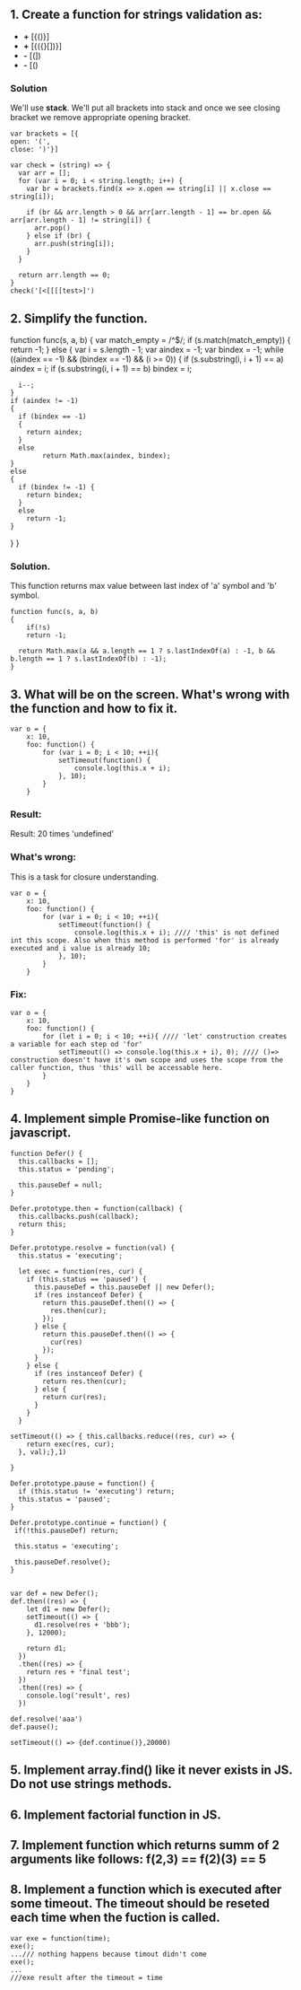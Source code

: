 ## 1. Create a function for strings validation as:

- **+** [{()}]
- **+** [{({}[])}]
- **-** [(])
- **-** [()

### Solution
We'll use **stack**. We'll put all brackets into stack and once we see closing bracket we remove appropriate opening bracket.
```
var brackets = [{
open: '(', 
close: ')'}]

var check = (string) => {
  var arr = [];
  for (var i = 0; i < string.length; i++) {
    var br = brackets.find(x => x.open == string[i] || x.close == string[i]);

    if (br && arr.length > 0 && arr[arr.length - 1] == br.open && arr[arr.length - 1] != string[i]) {
      arr.pop()
    } else if (br) {
      arr.push(string[i]);
    }
  }

  return arr.length == 0;
}
check('[<[[[[test>]')
```

## 2. Simplify the function.

function func(s, a, b) {
  var match_empty = /^$/;
  if (s.match(match_empty)) 
  {
    return -1;
  } 
  else 
  {
    var i = s.length - 1;
    var aindex = -1;
    var bindex = -1;
    while ((aindex == -1) && (bindex == -1) && (i >= 0)) 
    {
      if (s.substring(i, i + 1) == a)
        aindex = i;
      if (s.substring(i, i + 1) == b)
        bindex = i;

      i--;
    }
    if (aindex != -1) 
    {
      if (bindex == -1) 
      {
        return aindex;
      } 
      else
        	return Math.max(aindex, bindex);
    } 
    else 
    {
      if (bindex != -1) {
        return bindex;
      } 
      else 
      	return -1;
    }
  }
}

### Solution.
This function returns max value between last index of 'a' symbol and 'b' symbol.

```
function func(s, a, b) 
{
	if(!s)
  	return -1;
  
  return Math.max(a && a.length == 1 ? s.lastIndexOf(a) : -1, b && b.length == 1 ? s.lastIndexOf(b) : -1);
}
```

## 3. What will be on the screen. What's wrong with the function and how to fix it.

```
var o = {
    x: 10,
    foo: function() {
        for (var i = 0; i < 10; ++i){
            setTimeout(function() {
                console.log(this.x + i);
            }, 10);
        }
    }
```
### Result:
Result: 20 times 'undefined'

### What's wrong:
This is a task for closure understanding.
```
var o = {
    x: 10,
    foo: function() {
        for (var i = 0; i < 10; ++i){
            setTimeout(function() {
                console.log(this.x + i); //// 'this' is not defined int this scope. Also when this method is performed 'for' is already executed and i value is already 10;
            }, 10);
        }
    }
```

### Fix:    
```
var o = {
    x: 10,
    foo: function() {
        for (let i = 0; i < 10; ++i){ //// 'let' construction creates a variable for each step od 'for'
            setTimeout(() => console.log(this.x + i), 0); //// ()=> construction doesn't have it's own scope and uses the scope from the caller function, thus 'this' will be accessable here.
        }
    }
}
```

## 4. Implement simple Promise-like function on javascript.
```
function Defer() {
  this.callbacks = [];
  this.status = 'pending';

  this.pauseDef = null;
}

Defer.prototype.then = function(callback) {
  this.callbacks.push(callback);
  return this;
}

Defer.prototype.resolve = function(val) {
  this.status = 'executing';
  
  let exec = function(res, cur) {
    if (this.status == 'paused') {
      this.pauseDef = this.pauseDef || new Defer();
      if (res instanceof Defer) {
        return this.pauseDef.then(() => {
          res.then(cur);
        });
      } else {
        return this.pauseDef.then(() => {
          cur(res)
        });
      }
    } else {
      if (res instanceof Defer) {
        return res.then(cur);
      } else {
        return cur(res);
      }
    }
  }

setTimeout(() => { this.callbacks.reduce((res, cur) => {
    return exec(res, cur);
  }, val);},1)
 
}

Defer.prototype.pause = function() {
  if (this.status != 'executing') return;
  this.status = 'paused';
}

Defer.prototype.continue = function() {
 if(!this.pauseDef) return;
 
 this.status = 'executing';
 
 this.pauseDef.resolve();
}


var def = new Defer();
def.then((res) => {
    let d1 = new Defer();
    setTimeout(() => {
      d1.resolve(res + 'bbb');
    }, 12000);

    return d1;
  })
  .then((res) => {
    return res + 'final test';
  })
  .then((res) => {
    console.log('result', res)
  })

def.resolve('aaa')
def.pause();

setTimeout(() => {def.continue()},20000)
```

## 5. Implement array.find() like it never exists in JS. Do not use strings methods.

## 6. Implement factorial function in JS.

## 7. Implement function which returns summ of 2 arguments like follows: f(2,3) == f(2)(3) == 5

## 8. Implement a function which is executed after some timeout. The timeout should be reseted each time when the fuction is called.

```
var exe = function(time);
exe();
.../// nothing happens because timout didn't come
exe();
...
///exe result after the timeout = time
```




